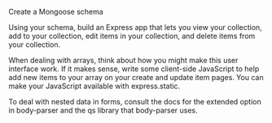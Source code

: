 
Create a Mongoose schema

Using your schema, build an Express app that lets you view your collection, add to your collection, edit items in your collection, and delete items from your collection.

When dealing with arrays, think about how you might make this user interface work. If it makes sense, write some client-side JavaScript to help add new items to your array on your create and update item pages. You can make your JavaScript available with express.static.

To deal with nested data in forms, consult the docs for the extended option in body-parser and the qs library that body-parser uses.
